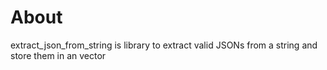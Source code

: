 # About
extract_json_from_string is library to extract valid JSONs from a string and store them in an vector

